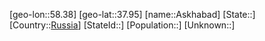 ﻿---
location: [37.95,58.38]
type: City
tags:
- geo/City


SpocWebEntityId: 28899
isDeleted: false
confidential: public

---
[geo-lon::58.38]
[geo-lat::37.95]
[name::Askhabad]
[State::]
[Country::[Russia](geo/Continent/Europe/Russia.md)]
[StateId::]
[Population::]
[Unknown::]

